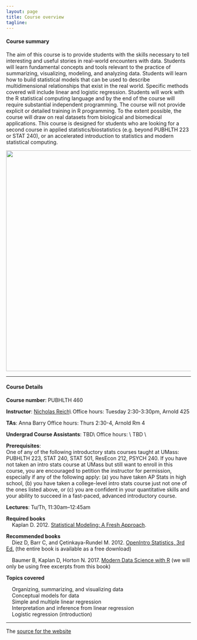 ```yaml
---
layout: page
title: Course overview
tagline: 
---
```



#### Course summary
The aim of this course is to provide students with the skills necessary to tell interesting and useful stories in real-world encounters with data. Students will learn fundamental concepts and tools relevant to the practice of summarizing, visualizing, modeling, and analyzing data. Students will learn how to build statistical models that can be used to describe multidimensional relationships that exist in the real world. Specific methods covered will include linear and logistic regression. Students will work with the R statistical computing language and by the end of the course will require substantial independent programming. The course will not provide explicit or detailed training in R programming. To the extent possible, the course will draw on real datasets from biological and biomedical applications. This course is designed for students who are looking for a second course in applied statistics/biostatistics (e.g. beyond PUBHLTH 223 or STAT 240), or an accelerated introduction to statistics and modern statistical computing. 

<img src="cover-image.png" width="600"/>


---

#### Course Details

**Course number**: PUBHLTH 460 

**Instructor**: [Nicholas Reich](http://reichlab.io)\\
Office hours: Tuesday 2:30-3:30pm, Arnold 425

**TAs**: Anna Barry
Office hours: Thurs 2:30-4, Arnold Rm 4

**Undergrad Course Assistants**: TBD\\
Office hours: \\
TBD \\

**Prerequisites**: <br> 
One of any of the following introductory stats courses taught at UMass: PUBHLTH 223, STAT 240, STAT 501, ResEcon 212, PSYCH 240. If you have not taken an intro stats course at UMass but still want to enroll in this course, you are encouraged to petition the instructor for permission, especially if any of the following apply: (a) you have taken AP Stats in high school, (b) you have taken a college-level intro stats course just not one of the ones listed above, or (c) you are confident in your quantitative skills and your ability to succeed in a fast-paced, advanced introductory course.

**Lectures**: Tu/Th, 11:30am&ndash;12:45am

**Required books** <br>
&nbsp; &nbsp; Kaplan D. 2012. [Statistical Modeling: A Fresh Approach](http://www.mosaic-web.org/go/StatisticalModeling/). 

**Recommended books** <br>
&nbsp; &nbsp; Diez D, Barr C, and &Ccedil;etinkaya-Rundel M. 2012. [OpenIntro Statistics, 3rd Ed.](https://www.openintro.org/stat/index.php?stat_book=os) (the entire book is available as a free download)

&nbsp; &nbsp; Baumer B, Kaplan D, Horton N. 2017. [Modern Data Science with R](http://mdsr-book.github.io/excerpts/mdsr-ethics.pdf) (we will only be using free excerpts from this book)


**Topics covered**<br>

&nbsp; &nbsp; Organizing, summarizing, and visualizing data<br>
&nbsp; &nbsp; Conceptual models for data<br>
&nbsp; &nbsp; Simple and multiple linear regression <br>
&nbsp; &nbsp; Interpretation and inference from linear regression <br>
&nbsp; &nbsp; Logistic regression (introduction) <br>

---

The [source for the website](https://github.com/nickreich/data-stories) 
